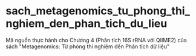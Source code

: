 # sach_metagenomics_tu_phong_thi_nghiem_den_phan_tich_du_lieu
Mã nguồn thực hành cho Chương 4 (Phân tích 16S rRNA với QIIME2) của sách "Metagenomics: Từ phòng thí nghiệm đến Phân tích dữ liệu"
